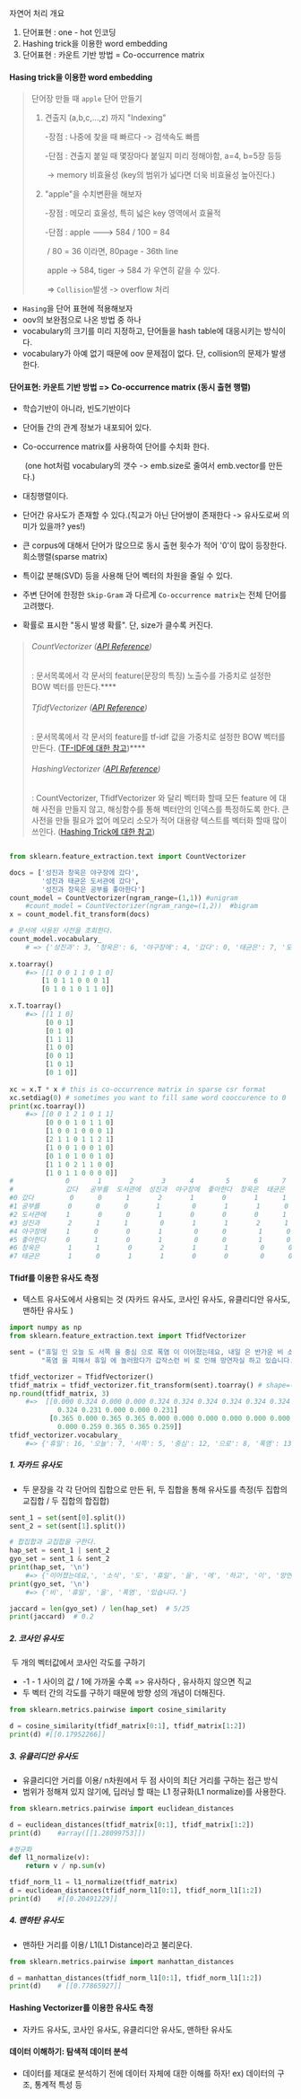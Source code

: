 자연어 처리 개요

1. 단어표현 : one - hot 인코딩
2. Hashing trick을 이용한 word embedding
3. 단어표현 :  카운트 기반 방법 = Co-occurrence matrix



#### Hasing trick을 이용한 word embedding

> 단어장 만들 때 `apple` 단어 만들기
>
> 1. 견출지 (a,b,c,...,z) 까지 "Indexing"
>
>    -장점 : 나중에 찾을 때 빠르다 -> 검색속도 빠름
>
>    -단점 : 견출지 붙일 때 몇장마다 붙일지 미리 정해야함, a=4, b=5장 등등 
>
>    ​			-> memory 비효율성 (key의 범위가 넓다면 더욱 비효율성 높아진다.)
>
> 2. "apple"을 수치변환을 해보자
>
>    -장점 : 메모리 효울성, 특히 넓은 key 영역에서 효율적
>
>    -단점 : apple ---> 584 / 100 = 84
>
>    ​									 /    80 = 36 이라면,  80page - 36th line
>
>    ​			apple -> 584, tiger -> 584 가 우연히 같을 수 있다. 
>
>    ​				=> `Collision`발생 -> overflow 처리

* `Hasing`을 단어 표현에 적용해보자
* oov의 보완점으로 나온 방법 중 하나
* vocabulary의 크기를 미리 지정하고, 단어들을 hash table에 대응시키는 방식이다.
* vocabulary가 아예 없기 때문에 oov 문제점이 없다. 단, collision의 문제가 발생한다.



#### 단어표현: 카운트 기반 방법 => Co-occurrence matrix (동시 출현 행렬)

* 학습기반이 아니라, 빈도기반이다

* 단어들 간의 관계 정보가 내포되어 있다.

* Co-occurrence matrix를 사용하여 단어를 수치화 한다. 

  ​	(one hot처럼 vocabulary의 갯수 -> emb.size로 줄여서 emb.vector를 만든다.)

* 대칭행렬이다.

* 단어간 유사도가 존재할 수 있다.(직교가 아닌 단어쌍이 존재한다 -> 유사도로써 의미가 있을까? yes!)

* 큰 corpus에 대해서 단어가 많으므로 동시 출현 횟수가 적어 '0'이 많이 등장한다. 희소행렬(sparse matrix)

* 특이값 분해(SVD) 등을 사용해 단어 벡터의 차원을 줄일 수 있다.

* 주변 단어에 한정한 `Skip-Gram` 과 다르게 `Co-occurrence matrix`는 전체 단어를 고려했다.

* 확률로 표시한 "동시 발생 확률".  단, size가 클수록 커진다.



> ###### CountVectorizer ([API Reference](http://scikit-learn.org/stable/modules/generated/sklearn.feature_extraction.text.CountVectorizer.html#sklearn.feature_extraction.text.CountVectorizer))
>
> : 문서목록에서 각 문서의 feature(문장의 특징) 노출수를 가중치로 설정한 BOW 벡터를 만든다.****
>
> ###### TfidfVectorizer ([API Reference](http://scikit-learn.org/stable/modules/generated/sklearn.feature_extraction.text.TfidfVectorizer.html#sklearn.feature_extraction.text.TfidfVectorizer))
>
> : 문서목록에서 각 문서의 feature를 tf-idf 값을 가중치로 설정한 BOW 벡터를 만든다. ([TF-IDF에 대한 참고](https://thinkwarelab.wordpress.com/2016/11/14/ir-tf-idf-에-대해-알아봅시다))****
>
> ###### HashingVectorizer ([API Reference](http://scikit-learn.org/stable/modules/generated/sklearn.feature_extraction.text.HashingVectorizer.html))
>
> : CountVectorizer, TfidfVectorizer 와 달리 벡터화 할때 모든 feature 에 대해 사전을 만들지 않고, 해싱함수를 통해 벡터안의 인덱스를 특정하도록 한다. 큰 사전을 만들 필요가 없어 메모리 소모가 적어 대용량 텍스트를 벡터화 할때 많이 쓰인다. ([Hashing Trick에 대한 참고](http://i5on9i.blogspot.kr/2016/06/machine-learning-feature-extraction.html))
>

```python

from sklearn.feature_extraction.text import CountVectorizer

docs = ['성진과 창욱은 야구장에 갔다',
        '성진과 태균은 도서관에 갔다',
        '성진과 창욱은 공부를 좋아한다']
count_model = CountVectorizer(ngram_range=(1,1)) #unigram
	#count_model = CountVectorizer(ngram_range=(1,2))  #bigram
x = count_model.fit_transform(docs)

# 문서에 사용된 사전을 조회한다.
count_model.vocabulary_
	# => {'성진과': 3, '창욱은': 6, '야구장에': 4, '갔다': 0, '태균은': 7, '도서관에': 2, '공부를': 1, '좋아한다': 5}
     
x.toarray()
	#=> [[1 0 0 1 1 0 1 0]
 		[1 0 1 1 0 0 0 1]
 		[0 1 0 1 0 1 1 0]]
       
x.T.toarray()
	#=> [[1 1 0]
		 [0 0 1]
		 [0 1 0]
		 [1 1 1]
		 [1 0 0]
 		 [0 0 1]
 		 [1 0 1]
 		 [0 1 0]]
        
xc = x.T * x # this is co-occurrence matrix in sparse csr format
xc.setdiag(0) # sometimes you want to fill same word cooccurence to 0
print(xc.toarray())
	#=> [[0 0 1 2 1 0 1 1]
		 [0 0 0 1 0 1 1 0]
 	 	 [1 0 0 1 0 0 0 1]
		 [2 1 1 0 1 1 2 1]
		 [1 0 0 1 0 0 1 0]
		 [0 1 0 1 0 0 1 0]
		 [1 1 0 2 1 1 0 0]
		 [1 0 1 1 0 0 0 0]]
#             0       1       2       3      4        5      6      7
#             갔다   공부를  도서관에  성진과  야구장에  좋아한다  창욱은  태균은
#0 갔다         0      0      1       2       1       0       1      1
#1 공부를		 0      0      0       1        0       1       1      0
#2 도서관에		1       0      0       1       0       0       0      1
#3 성진과		 2      1      1        0       1       1       2      1
#4 야구장에		1      0       0       1        0      0        1      0
#5 좋아한다		0      1       0       1        0      0        1      0
#6 창욱은		 1      1       0       2       1       1        0      0
#7 태균은		 1      0       1       1       0       0        0      0
```

#### Tfidf를 이용한 유사도 측정

* 텍스트 유사도에서 사용되는 것 (자카드 유사도, 코사인 유사도, 유클리디안 유사도, 맨하탄 유사도  )

```python
import numpy as np
from sklearn.feature_extraction.text import TfidfVectorizer

sent = ("휴일 인 오늘 도 서쪽 을 중심 으로 폭염 이 이어졌는데요, 내일 은 반가운 비 소식 이 있습니다.", 
        "폭염 을 피해서 휴일 에 놀러왔다가 갑작스런 비 로 인해 망연자실 하고 있습니다.") 

tfidf_vectorizer = TfidfVectorizer()
tfidf_matrix = tfidf_vectorizer.fit_transform(sent).toarray() # shape=(2,17)
np.round(tfidf_matrix, 3)
	#=>  [[0.000 0.324 0.000 0.000 0.324 0.324 0.324 0.324 0.324 0.324 0.000 0.231
  		    0.324 0.231 0.000 0.000 0.231]
		  [0.365 0.000 0.365 0.365 0.000 0.000 0.000 0.000 0.000 0.000 0.365 0.259
  			0.000 0.259 0.365 0.365 0.259]]
tfidf_vectorizer.vocabulary_
	#=> {'휴일': 16, '오늘': 7, '서쪽': 5, '중심': 12, '으로': 8, '폭염': 13, '이어졌는데요': 9, 			'내일': 1, '반가운': 4, '소식': 6, '있습니다': 11, '피해서': 14, '놀러왔다가': 2, '갑작스			 런': 0, '인해': 10, '망연자실': 3, '하고': 15}

```



##### 1. 자카드 유사도

 * 두 문장을 각 각 단어의 집합으로 만든 뒤, 두 집합을 통해 유사도를 측정(두 집합의 교집합 / 두 집합의 합집합)

```python
sent_1 = set(sent[0].split())
sent_2 = set(sent[1].split())

# 합집합과 교집합을 구한다.
hap_set = sent_1 | sent_2
gyo_set = sent_1 & sent_2
print(hap_set, '\n')
	#=> {'이어졌는데요,', '소식', '도', '휴일', '을', '에', '하고', '이', '망연자실', '폭염', 			 '로','있습니다.', '내일', '피해서', '중심', '비', '인해', '은', '오늘', '반가운', '놀러왔		    다가','으로', '인', '갑작스런', '서쪽'}
print(gyo_set, '\n')
 	#=> {'비', '휴일', '을', '폭염', '있습니다.'} 

jaccard = len(gyo_set) / len(hap_set)  # 5/25
print(jaccard)  # 0.2
```

##### 2. 코사인 유사도

​		두 개의 벡터값에서 코사인 각도를 구하기

* -1 - 1 사이의 값 / 1에 가까울 수록 => 유사하다 , 유사하지 않으면 직교
* 두 벡터 간의 각도를 구하기 때문에 방향 성의 개념이 더해진다.

```python
from sklearn.metrics.pairwise import cosine_similarity

d = cosine_similarity(tfidf_matrix[0:1], tfidf_matrix[1:2])
print(d) #[[0.17952266]]

```

##### 3. 유클리디안 유사도

* 유클리디안 거리를 이용/ n차원에서 두 점 사이의 최단 거리를 구하는 접근 방식
* 범위가 정해져 있지 않기에, 딥러닝 할 때는 L1 정규화(L1 normalize)를 사용한다.

```python
from sklearn.metrics.pairwise import euclidean_distances

d = euclidean_distances(tfidf_matrix[0:1], tfidf_matrix[1:2])
print(d)  	#array([[1.28099753]])

#정규화
def l1_normalize(v):
    return v / np.sum(v)

tfidf_norm_l1 = l1_normalize(tfidf_matrix)
d = euclidean_distances(tfidf_norm_l1[0:1], tfidf_norm_l1[1:2])
print(d)  	#[[0.20491229]]
```

##### 4. 맨하탄 유사도

* 맨하탄 거리를 이용/ L1(L1 Distance)라고 불리운다.

```python
from sklearn.metrics.pairwise import manhattan_distances

d = manhattan_distances(tfidf_norm_l1[0:1], tfidf_norm_l1[1:2])
print(d) 	# [[0.77865927]]

```

#### Hashing Vectorizer를 이용한 유사도 측정

*  자카드 유사도, 코사인 유사도, 유클리디안 유사도, 맨하탄 유사도 



#### 데이터 이해하기: 탐색적 데이터 분석

* 데이터를 제대로 분석하기 전에 데이터 자체에 대한 이해를 하자! ex) 데이터의 구조, 통계적 특성 등
























